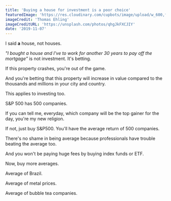 ```yaml
---
title: 'Buying a house for investment is a poor choice'
featuredImage: 'https://res.cloudinary.com/cupbots/image/upload/w_600,f_auto/v1656945675/burning-house.jpg'
imageCredit: 'Thomas Ehling'
imageCreditURL: 'https://unsplash.com/photos/qhgJkFXCJIY'
date: '2019-11-07'
---
```


I said **a** house, not houses.

_"I bought a house and I've to work for another 30 years to pay off the mortgage"_ is not investment. It's betting.

If this property crashes, you're out of the game.

And you're betting that this property will increase in value compared to the thousands and millions in your city and country.

This applies to investing too.

S&P 500 has 500 companies.

If you can tell me, everyday, which company will be the top gainer for the day, you're my new religion.

If not, just buy S&P500. You'll have the average return of 500 companies.

There's no shame in being average because professionals have trouble beating the average too.

And you won't be paying huge fees by buying index funds or ETF.

Now, buy more averages.

Average of Brazil.

Average of metal prices.

Average of bubble tea companies.
